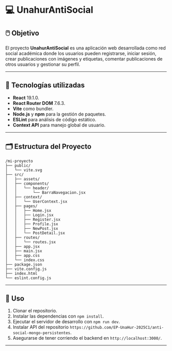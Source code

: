# 💻 UnahurAntiSocial

## 🖱️ Objetivo

El proyecto **UnahurAntiSocial** es una aplicación web desarrollada como red social académica donde los usuarios pueden registrarse, iniciar sesión, crear publicaciones con imágenes y etiquetas, comentar publicaciones de otros usuarios y gestionar su perfil.

---

## 💾 Tecnologías utilizadas

- **React** 19.1.0.
- **React Router DOM** 7.6.3.
- **Vite** como bundler.
- **Node.js** y **npm** para la gestión de paquetes.
- **ESLint** para análisis de código estático.
- **Context API** para manejo global de usuario.

---

## 🗂️ Estructura del Proyecto

```
/mi-proyecto
├── public/
│   └── vite.svg
├── src/
│   ├── assets/
│   ├── components/
│   │   └── header/
│   │       └── BarraNavegacion.jsx
│   ├── context/
│   │   └── UserContext.jsx
│   ├── pages/
│   │   ├── Home.jsx
│   │   ├── Login.jsx
│   │   ├── Register.jsx
│   │   ├── Profile.jsx
│   │   ├── NewPost.jsx
│   │   └── PostDetail.jsx
│   ├── routes/
│   │   └── routes.jsx
│   ├── app.jsx
│   ├── main.jsx
│   ├── app.css
│   └── index.css
├── package.json
├── vite.config.js
├── index.html
└── eslint.config.js
```
---

## 🚀 Uso

1. Clonar el repositorio.
2. Instalar las dependencias con `npm install`.
3. Ejecutar el servidor de desarrollo con `npm run dev`.
4. Instalar API del repositorio `https://github.com/EP-UnaHur-2025C1/anti-social-mongo-persistentes`.
5. Asegurarse de tener corriendo el backend en `http://localhost:3000/`.

---